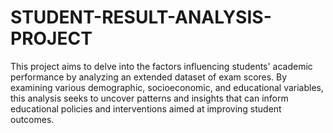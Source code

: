 # STUDENT-RESULT-ANALYSIS-PROJECT
This project aims to delve into the factors influencing students' academic performance by analyzing an extended dataset of exam scores. 
By examining various demographic, socioeconomic, and educational variables, this analysis seeks to uncover patterns and insights that can inform educational policies and interventions aimed at improving student outcomes.
